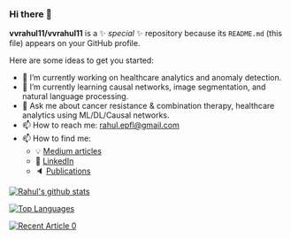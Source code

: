 ### Hi there 👋


**vvrahul11/vvrahul11** is a ✨ _special_ ✨ repository because its `README.md` (this file) appears on your GitHub profile.

Here are some ideas to get you started:

- 🔭 I’m currently working on healthcare analytics and anomaly detection.
- 🌱 I’m currently learning causal networks, image segmentation, and natural language processing. 
- 💬 Ask me about cancer resistance & combination therapy, healthcare analytics using ML/DL/Causal networks.
- 📫 How to reach me: rahul.epfl@gmail.com
- 📫 How to find me: 
  - :bulb: [Medium articles](https://medium.com/@rahul.epfl)
  - :office: [LinkedIn](https://www.linkedin.com/in/rahulveettil/)
  - :speaker: [Publications](https://scholar.google.com/citations?user=Pb0zFcQAAAAJ&hl=en)

[![Rahul's github stats](https://github-readme-stats.vercel.app/api?username=vvrahul11&count_private=true&show_icons=true&theme=radical&hide_rank=false)](https://github.com/anuraghazra/github-readme-stats)

[![Top Languages](https://github-readme-stats.vercel.app/api/top-langs/?username=vvrahul11)](https://github.com/anuraghazra/github-readme-stats)

<a target="_blank" href="https://github-readme-medium-recent-article.vercel.app/medium/@rahul.epfl/0"><img src="https://github-readme-medium-recent-article.vercel.app/medium/@rahul.epfl/0" alt="Recent Article 0">
